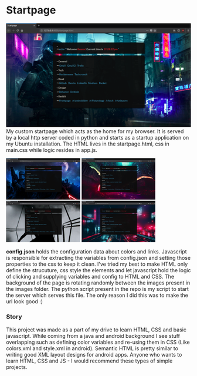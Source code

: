# Startpage
![](https://github.com/GauravChaddha1996/startpage/blob/master/screenshots/screenshot1.png)
My custom startpage which acts as the home for my browser. It is served by a local http server coded in python and starts as a startup application on my Ubuntu installation. The HTML lives in the startpage.html, css in main.css while logic resides in app.js. 

<img src="https://raw.githubusercontent.com/GauravChaddha1996/startpage/master/screenshots/screenshot0.png" width="40%"> <img src="https://raw.githubusercontent.com/GauravChaddha1996/startpage/master/screenshots/screenshot2.png" width="40%">
<img src="https://raw.githubusercontent.com/GauravChaddha1996/startpage/master/screenshots/screenshot3.png" width="40%"> <img src="https://raw.githubusercontent.com/GauravChaddha1996/startpage/master/screenshots/screenshot4.png" width="40%">

**config.json** holds the configuration data about colors and links. 
Javascript is responsible for extracting the variables from config.json and setting those properties to the css to keep it clean. I've tried my best to make HTML only define the strucuture, css style the elements and let javascript hold the logic of clicking and supplying variables and config to HTML and CSS.
The background of the page is rotating randomly between the images present in the images folder. The python script present in the repo is my script to start the server which serves this file. The only reason I did this was to make the url look good :)

### Story
This project was made as a part of my drive to learn HTML, CSS and basic javascript. While coming from a java and android background I see stuff overlapping such as defining color variables and re-using them in CSS (Like colors.xml and style.xml in android). Semantic HTML is pretty similar to writing good XML layout designs for android apps. Anyone who wants to learn HTML, CSS and JS -  I would recommend these types of simple projects.   
